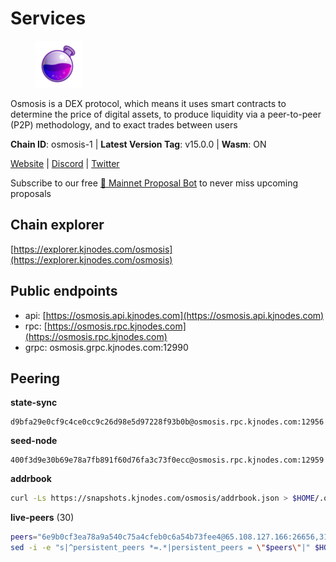 # Services

<figure><img src="https://raw.githubusercontent.com/kj89/cosmos-images/main/logos/osmosis.png" alt=""><figcaption></figcaption></figure>

Osmosis is a DEX protocol, which means it uses smart contracts  to determine the price of digital assets, to produce liquidity  via a peer-to-peer (P2P) methodology, and to exact trades between users

**Chain ID**: osmosis-1 | **Latest Version Tag**: v15.0.0 | **Wasm**: ON

[Website](https://osmosis.zone) | [Discord](https://discord.gg/osmosis) | [Twitter](https://twitter.com/osmosiszone)



Subscribe to our free [🤖 Mainnet Proposal Bot](https://t.me/kjnodes_proposal_bot) to never miss upcoming proposals


## Chain explorer
[https://explorer.kjnodes.com/osmosis](https://explorer.kjnodes.com/osmosis)

## Public endpoints

* api: [https://osmosis.api.kjnodes.com](https://osmosis.api.kjnodes.com)
* rpc: [https://osmosis.rpc.kjnodes.com](https://osmosis.rpc.kjnodes.com)
* grpc: osmosis.grpc.kjnodes.com:12990

## Peering

**state-sync**

```text
d9bfa29e0cf9c4ce0cc9c26d98e5d97228f93b0b@osmosis.rpc.kjnodes.com:12956
```

**seed-node**

```text
400f3d9e30b69e78a7fb891f60d76fa3c73f0ecc@osmosis.rpc.kjnodes.com:12959
```

**addrbook**
```bash
curl -Ls https://snapshots.kjnodes.com/osmosis/addrbook.json > $HOME/.osmosisd/config/addrbook.json
```

**live-peers** (30)
```bash
peers="6e9b0cf3ea78a9a540c75a4cfeb0c6a54b73fee4@65.108.127.166:26656,31d2c86f7957e2db91297e54c3b0456ea06c2250@173.67.177.115:26656,f3262b9f490720920b0002fadd500af1cef3e6a6@51.222.40.84:26656,6b1dd134b30aeaeb2f21f33bd2cd0370a2275501@138.68.6.165:26656,ac2fbcb5de633d136a942c28c3049e3edbc6e69a@85.239.233.61:2000,807eda3abecff79df294d127cf58d6d5e07393ee@67.209.54.21:26656,4e38d3caa1554d7f46a2654fa9997554c13f61f2@95.216.96.61:26656,253bc0e57f48cb4f70493e6109b756208e20e8fe@135.181.171.121:26656,0419c998d6aac0afdb05808ad9a935670248e209@65.108.204.56:26656,f666123ff189fdc2cf26186e2910b9b3fedf08bf@135.181.223.115:2000,d0c050f33b7aa1032a3763da0e7eb8df0ac72a2c@162.55.92.114:12000,7fc90a9c32c775ff685798c33fc06fe6d5009b26@202.61.229.102:26656,afdedf1dff1e0d1e06036dd28dfe1633ec4204b9@3.217.47.126:26656,c257db7b3a7f61688c6452d1e9dcfb3034e54fe8@143.198.98.144:26656,13d17adf418ceab5528096dcacf130830fee2b86@35.215.50.201:26656,b6ec9c7284b45eb912b01c192f7ffd8ef7508ec7@51.81.123.33:26656,ef573bd8b519f9572798444f6c229ab0a3204bb8@5.9.94.24:26656,74e8ba742d8312c250f3237c8c8f3f951c01f9df@95.216.4.104:26656,e4485f292ae0ed3c3998873cb25fa6eda4af4ea4@207.148.88.210:26656,65f51ebf46256d829ae5903e9faf31dae35bdf46@65.109.64.245:26656,a8a72dce31fdd36db889b1203d9af5fb7155e4d3@65.108.122.246:26686,2ff9bc1740a721a9baeda01abee181997bb65568@142.132.140.20:26656,e0f3b604f1df9bf6590c4cc09fee1e28f46b0b39@65.109.28.226:15656,ebc272824924ea1a27ea3183dd0b9ba713494f83@178.211.139.77:26716,913e9db0332df1152e5afe032ab81bdb65e3f91c@110.11.23.44:26656,8a0caf4581f135b1468408ec398d94573da02e8c@198.244.202.140:26656,a5ce326c6a5b78ef57d5121825e041a3cba94146@142.132.202.98:26656,26865e31c6aa6de9cbf887c1111d36205baa7665@164.90.158.138:26656,b69e57cd6f796ac5d6efb1a834163365c37cbfa8@78.46.69.29:26656,d9bfa29e0cf9c4ce0cc9c26d98e5d97228f93b0b@65.109.88.38:29656"
sed -i -e "s|^persistent_peers *=.*|persistent_peers = \"$peers\"|" $HOME/.osmosisd/config/config.toml
```
